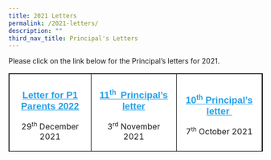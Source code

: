```yaml
---
title: 2021 Letters
permalink: /2021-letters/
description: ""
third_nav_title: Principal's Letters
---
```

Please click on the link below for the Principal’s letters for 2021.

<table border="1" style="box-sizing: inherit; border-collapse: collapse; border-spacing: 0px; max-width: 100%; width: 530px; height: 154px; border-color: rgb(0, 0, 0);"><tbody style="box-sizing: inherit;"><tr style="box-sizing: inherit; background: rgb(255, 255, 255);"><td style="box-sizing: inherit; padding: 5px 10px; width: 168px; text-align: center;"><h3 style="box-sizing: inherit; font-family: &quot;Source Sans Pro&quot;, sans-serif; text-transform: none;"><a href="/files/Letter-for-P1-Parents-2022.pdf" target="_blank" rel="noopener noreferrer" style="box-sizing: inherit; background-color: transparent; transition: all 0.25s ease-in-out 0s; text-decoration: underline; color: rgb(37, 160, 232);">Letter for P1 Parents 2022</a></h3><p style="box-sizing: inherit; font-size: 1em;"><span style="box-sizing: inherit; font-size: 12pt;">29<sup style="box-sizing: inherit; font-size: 12px; line-height: 0; position: relative; vertical-align: baseline; top: -0.5em;">th</sup><span>&nbsp;</span>December 2021</span></p></td><td style="box-sizing: inherit; padding: 5px 10px; width: 168px; text-align: center;"><h3 style="box-sizing: inherit; font-family: &quot;Source Sans Pro&quot;, sans-serif; text-transform: none;"></h3><h3 style="box-sizing: inherit; font-family: &quot;Source Sans Pro&quot;, sans-serif; text-transform: none;"><a href="/files/Ps-letter-to-Parents-Nov-2021.pdf" style="box-sizing: inherit; background-color: transparent; transition: all 0.25s ease-in-out 0s; text-decoration: underline; color: rgb(37, 160, 232);">11<sup style="box-sizing: inherit; font-size: 14.04px; line-height: 0; position: relative; vertical-align: baseline; top: -0.5em;">th&nbsp;</sup><span>&nbsp;</span>Principal’s letter</a></h3><p style="box-sizing: inherit; font-size: 1em;"><span style="box-sizing: inherit; font-size: 12pt;">3<sup style="box-sizing: inherit; font-size: 12px; line-height: 0; position: relative; vertical-align: baseline; top: -0.5em;">rd</sup><span>&nbsp;</span>November 2021</span></p></td><td style="box-sizing: inherit; padding: 5px 10px; width: 172px; text-align: center;"><h3 style="box-sizing: inherit; font-family: &quot;Source Sans Pro&quot;, sans-serif; text-transform: none;"><a href="/files/Ps-letter-to-Parents-Oct-2021.pdf" style="box-sizing: inherit; background-color: transparent; transition: all 0.25s ease-in-out 0s; text-decoration: underline; color: rgb(37, 160, 232);">10<sup style="box-sizing: inherit; font-size: 14.04px; line-height: 0; position: relative; vertical-align: baseline; top: -0.5em;">th</sup><span>&nbsp;</span>Principal’s letter&nbsp;</a></h3><p style="box-sizing: inherit; font-size: 1em;"><span style="box-sizing: inherit; font-size: 12pt;">7<sup style="box-sizing: inherit; font-size: 12px; line-height: 0; position: relative; vertical-align: baseline; top: -0.5em;">th</sup><span>&nbsp;</span>October 2021</span></p></td></tr><tr style="box-sizing: inherit; background: rgb(230, 230, 230);"><td style="box-sizing: inherit; padding: 5px 10px; width: 168px; text-align: center;"><h3 style="box-sizing: inherit; font-family: &quot;Source Sans Pro&quot;, sans-serif; text-transform: none;"><a href="/files/Ps-letter-to-Parents-Sep-2021.pdf" style="box-sizing: inherit; background-color: transparent; transition: all 0.25s ease-in-out 0s; text-decoration: underline; color: rgb(37, 160, 232);">9<sup style="box-sizing: inherit; font-size: 14.04px; line-height: 0; position: relative; vertical-align: baseline; top: -0.5em;">th</sup><span>&nbsp;</span>Principal’s Letter</a></h3><p style="box-sizing: inherit; font-size: 1em;"><span style="box-sizing: inherit; font-size: 12pt;">1<sup style="box-sizing: inherit; font-size: 12px; line-height: 0; position: relative; vertical-align: baseline; top: -0.5em;">st</sup><span>&nbsp;</span>September 2021</span><span style="box-sizing: inherit; font-size: 14pt; font-family: inherit; font-weight: inherit;">&nbsp;</span></p></td><td style="box-sizing: inherit; padding: 5px 10px; width: 168px; text-align: center;"><h3 style="box-sizing: inherit; font-family: &quot;Source Sans Pro&quot;, sans-serif; text-transform: none;"><span style="box-sizing: inherit; font-size: 14pt;"><span style="box-sizing: inherit; font-size: 14pt;"><a href="/files/Ps-letter-to-Parents-August-2021.pdf" style="box-sizing: inherit; background-color: transparent; transition: all 0.25s ease-in-out 0s; text-decoration: underline; color: rgb(37, 160, 232);">8<sup style="box-sizing: inherit; font-size: 14px; line-height: 0; position: relative; vertical-align: baseline; top: -0.5em;">th</sup><span>&nbsp;</span>Principal’s Letter</a></span></span></h3><p style="box-sizing: inherit; font-size: 1em;"><span style="box-sizing: inherit; font-size: 12pt;">2<sup style="box-sizing: inherit; font-size: 12px; line-height: 0; position: relative; vertical-align: baseline; top: -0.5em;">nd</sup><span>&nbsp;</span>August 2021</span></p></td><td style="box-sizing: inherit; padding: 5px 10px; width: 172px; text-align: center;"><h3 style="box-sizing: inherit; font-family: &quot;Source Sans Pro&quot;, sans-serif; text-transform: none;"><span style="box-sizing: inherit; font-size: 14pt;"><span style="box-sizing: inherit; font-size: 14pt;"><a href="/files/Ps-letter-to-Parents-July-2021.pdf" style="box-sizing: inherit; background-color: transparent; transition: all 0.25s ease-in-out 0s; text-decoration: underline; color: rgb(37, 160, 232);">7<sup style="box-sizing: inherit; font-size: 14px; line-height: 0; position: relative; vertical-align: baseline; top: -0.5em;">th</sup><span>&nbsp;</span>Principal’s Letter</a></span></span></h3><p style="box-sizing: inherit; font-size: 1em;"><span style="box-sizing: inherit; font-size: 12pt;">2<sup style="box-sizing: inherit; font-size: 12px; line-height: 0; position: relative; vertical-align: baseline; top: -0.5em;">nd</sup><span>&nbsp;</span>July 2021</span></p></td></tr><tr style="box-sizing: inherit; background: rgb(255, 255, 255);"><td style="box-sizing: inherit; padding: 5px 10px; width: 168px; text-align: center;"><h3 style="box-sizing: inherit; font-family: &quot;Source Sans Pro&quot;, sans-serif; text-transform: none;"><a href="/files/Ps-letter-to-Parents-June-2021.pdf" style="box-sizing: inherit; background-color: transparent; transition: all 0.25s ease-in-out 0s; text-decoration: underline; color: rgb(37, 160, 232);">6<sup style="box-sizing: inherit; font-size: 14.04px; line-height: 0; position: relative; vertical-align: baseline; top: -0.5em;">th</sup><span>&nbsp;</span>Principal’s Letter</a></h3><p style="box-sizing: inherit; font-size: 1em;">25<sup style="box-sizing: inherit; font-size: 12px; line-height: 0; position: relative; vertical-align: baseline; top: -0.5em;">th</sup><span>&nbsp;</span>June 2021<span style="box-sizing: inherit; font-size: 14pt;">&nbsp;</span></p></td><td style="box-sizing: inherit; padding: 5px 10px; width: 168px; text-align: center;"><h3 style="box-sizing: inherit; font-family: &quot;Source Sans Pro&quot;, sans-serif; text-transform: none;"><a href="/files/Ps-letter-to-Parents-May-2021.pdf" style="box-sizing: inherit; background-color: transparent; transition: all 0.25s ease-in-out 0s; text-decoration: underline; color: rgb(37, 160, 232);">5<sup style="box-sizing: inherit; font-size: 14.04px; line-height: 0; position: relative; vertical-align: baseline; top: -0.5em;">th</sup><span>&nbsp;</span>Principal’s Letter</a></h3><p style="box-sizing: inherit; font-size: 1em;">4<sup style="box-sizing: inherit; font-size: 12px; line-height: 0; position: relative; vertical-align: baseline; top: -0.5em; font-family: inherit; font-weight: inherit;">th</sup><span style="box-sizing: inherit; font-size: 12pt; font-family: inherit; font-weight: inherit;"><span>&nbsp;</span>May 2021</span></p></td><td style="box-sizing: inherit; padding: 5px 10px; width: 172px; text-align: center;"><h3 style="box-sizing: inherit; font-family: &quot;Source Sans Pro&quot;, sans-serif; text-transform: none;"><a href="/files/Ps-letter-to-Parents-Apr-2021.pdf" target="_blank" rel="noopener noreferrer" style="box-sizing: inherit; background-color: transparent; transition: all 0.25s ease-in-out 0s; text-decoration: underline; color: rgb(37, 160, 232);"><span style="box-sizing: inherit; font-size: 14pt;">4<sup style="box-sizing: inherit; font-size: 14px; line-height: 0; position: relative; vertical-align: baseline; top: -0.5em;">th</sup><span>&nbsp;</span>Principal’s Letter</span></a></h3><p style="box-sizing: inherit; font-size: 1em;"><span style="box-sizing: inherit; font-size: 12pt;">1<sup style="box-sizing: inherit; font-size: 12px; line-height: 0; position: relative; vertical-align: baseline; top: -0.5em;">st</sup><span>&nbsp;</span>April 2021</span></p></td></tr><tr style="box-sizing: inherit; background: rgb(230, 230, 230);"><td style="box-sizing: inherit; padding: 5px 10px; width: 168px; text-align: center;"><h3 style="box-sizing: inherit; font-family: &quot;Source Sans Pro&quot;, sans-serif; text-transform: none;"><a href="/files/Ps-letter-to-Parents-Mar-2021.pdf" target="_blank" rel="noopener noreferrer" style="box-sizing: inherit; background-color: transparent; transition: all 0.25s ease-in-out 0s; text-decoration: underline; color: rgb(37, 160, 232);"><span style="box-sizing: inherit; font-size: 14pt;">3<sup style="box-sizing: inherit; font-size: 14px; line-height: 0; position: relative; vertical-align: baseline; top: -0.5em;">rd</sup><span>&nbsp;</span>Principal’s Letter</span></a></h3><p style="box-sizing: inherit; font-size: 1em;">5<sup style="box-sizing: inherit; font-size: 12px; line-height: 0; position: relative; vertical-align: baseline; top: -0.5em;">th</sup><span>&nbsp;</span>March 2021</p></td><td style="box-sizing: inherit; padding: 5px 10px; width: 168px; text-align: center;"><h3 style="box-sizing: inherit; font-family: &quot;Source Sans Pro&quot;, sans-serif; text-transform: none;"><a href="/files/Ps-letter-to-Parents-Feb-2021.pdf" target="_blank" rel="noopener noreferrer" style="box-sizing: inherit; background-color: transparent; transition: all 0.25s ease-in-out 0s; text-decoration: underline; color: rgb(37, 160, 232);"><span style="box-sizing: inherit; font-size: 14pt;">2<sup style="box-sizing: inherit; font-size: 14px; line-height: 0; position: relative; vertical-align: baseline; top: -0.5em;">nd</sup><span>&nbsp;</span>Principal’s Letter</span></a></h3><p style="box-sizing: inherit; font-size: 1em;"><span style="box-sizing: inherit; font-size: 12pt;">4<sup style="box-sizing: inherit; font-size: 12px; line-height: 0; position: relative; vertical-align: baseline; top: -0.5em;">th</sup><span>&nbsp;</span>Feb 2021</span></p></td><td style="box-sizing: inherit; padding: 5px 10px; width: 172px; text-align: center;"><h3 style="box-sizing: inherit; font-family: &quot;Source Sans Pro&quot;, sans-serif; text-transform: none;"><a href="/files/Ps-letter-to-Parents-Jan-2021.pdf" target="_blank" rel="noopener noreferrer" style="box-sizing: inherit; background-color: transparent; transition: all 0.25s ease-in-out 0s; text-decoration: underline; color: rgb(37, 160, 232);"><span style="box-sizing: inherit; font-size: 14pt;">1<sup style="box-sizing: inherit; font-size: 14px; line-height: 0; position: relative; vertical-align: baseline; top: -0.5em;">st</sup><span>&nbsp;</span>Principal’s Letter</span></a></h3><p style="box-sizing: inherit; font-size: 1em;"><span style="box-sizing: inherit; font-size: 12pt;">7<sup style="box-sizing: inherit; font-size: 12px; line-height: 0; position: relative; vertical-align: baseline; top: -0.5em;">th</sup><span>&nbsp;</span>Jan 2021</span></p></td></tr></tbody></table>